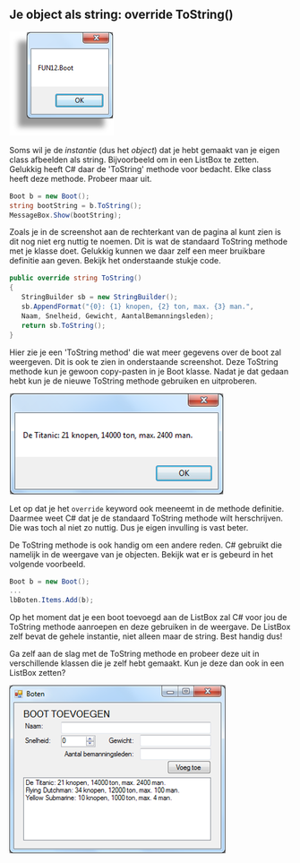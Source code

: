 ## Je object als string: override ToString()

![](figures/FUN12_boot.png "Boot")

Soms wil je de *instantie* (dus het *object*) dat je hebt gemaakt van je eigen class afbeelden als string. Bijvoorbeeld om in een ListBox te zetten. Gelukkig heeft C# daar de 'ToString' methode voor bedacht. Elke class heeft deze methode. Probeer maar uit.

```cs
Boot b = new Boot();
string bootString = b.ToString();
MessageBox.Show(bootString);
```

Zoals je in de screenshot aan de rechterkant van de pagina al kunt zien is dit nog niet erg nuttig te noemen. Dit is wat de standaard ToString methode met je klasse doet. Gelukkig kunnen we daar zelf een meer bruikbare definitie aan geven. Bekijk het onderstaande stukje code.

```cs
public override string ToString()
{
   StringBuilder sb = new StringBuilder();
   sb.AppendFormat("{0}: {1} knopen, {2} ton, max. {3} man.",
   Naam, Snelheid, Gewicht, AantalBemanningsleden);
   return sb.ToString();
}
```

Hier zie je een 'ToString method' die wat meer gegevens over de boot zal weergeven. Dit is ook te zien in onderstaande screenshot. Deze ToString methode kun je gewoon copy-pasten in je Boot klasse. Nadat je dat gedaan hebt kun je de nieuwe ToString methode gebruiken en uitproberen.

![](figures/titanic.png "Titanic")


Let op dat je het `override` keyword ook meeneemt in de methode definitie. Daarmee weet C# dat je de standaard ToString methode wilt herschrijven. Die was toch al niet zo nuttig. Dus je eigen invulling is vast beter.

De ToString methode is ook handig om een andere reden. C# gebruikt die namelijk in de weergave van je objecten. Bekijk wat er is gebeurd in het volgende voorbeeld.


```cs
Boot b = new Boot();
...
lbBoten.Items.Add(b);
```

Op het moment dat je een boot toevoegd aan de ListBox zal C# voor jou de ToString methode aanroepen en deze gebruiken in de weergave. De ListBox zelf bevat de gehele instantie, niet alleen maar de string. Best handig dus!

Ga zelf aan de slag met de ToString methode en probeer deze uit in verschillende klassen die je zelf hebt gemaakt. Kun je deze dan ook in een ListBox zetten?

![](figures/boot_toevoegen.png "Boot toevoegen")

